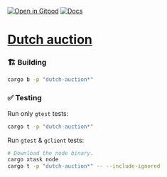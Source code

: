 [![Open in Gitpod](https://img.shields.io/badge/Open_in-Gitpod-white?logo=gitpod)](https://gitpod.io/#FOLDER=dutch-auction/https://github.com/gear-foundation/dapps)
[![Docs](https://img.shields.io/github/actions/workflow/status/gear-foundation/dapps/contracts-docs.yml?logo=rust&label=docs)](https://dapps.gear.rs/dutch_auction_io)

# [Dutch auction](https://wiki.gear-tech.io/docs/examples/dutch-auction)

### 🏗️ Building

```sh
cargo b -p "dutch-auction*"
```

### ✅ Testing

Run only `gtest` tests:
```sh
cargo t -p "dutch-auction*"
```

Run `gtest` & `gclient` tests:
```sh
# Download the node binary.
cargo xtask node
cargo t -p "dutch-auction*" -- --include-ignored
```
